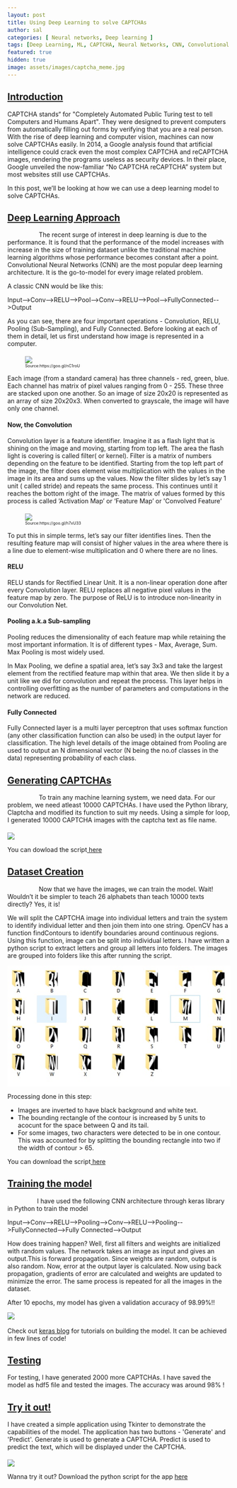```yaml
---
layout: post
title: Using Deep Learning to solve CAPTCHAs
author: sal
categories: [ Neural networks, Deep learning ]
tags: [Deep Learning, ML, CAPTCHA, Neural Networks, CNN, Convolutional Neural Networks, RELU, Image Processing]
featured: true
hidden: true
image: assets/images/captcha_meme.jpg
---
```


<link href="https://afeld.github.io/emoji-css/emoji.css" rel="stylesheet">
<h2><span style="text-decoration: underline;"><strong>Introduction</strong></span></h2>
<p>CAPTCHA stands&ldquo; for "Completely Automated Public Turing test to tell Computers and Humans Apart". They were designed to prevent computers from automatically filling out forms by verifying that you are a real person. With the rise of deep learning and computer vision, machines can now solve CAPTCHAs easily. In 2014, a Google analysis found that artificial intelligence could crack even the most complex CAPTCHA and reCAPTCHA images, rendering the programs useless as security devices. In their place, Google unveiled the now-familiar “No CAPTCHA reCAPTCHA” system but most websites still use CAPTCHAs.</p>
<p>In this post, we&rsquo;ll be looking at how we can use a deep learning model to solve CAPTCHAs.</p>
<h2><span style="text-decoration: underline;"><strong>Deep Learning Approach</strong></span></h2>
<p>&nbsp;&nbsp;&nbsp;&nbsp;&nbsp;&nbsp;&nbsp;&nbsp;&nbsp;&nbsp;&nbsp;&nbsp;&nbsp;&nbsp;&nbsp;&nbsp;&nbsp; The recent surge of interest in deep learning is due to the performance. It is found that the performance of the model increases with increase in the size of training dataset unlike the traditional machine learning algorithms whose performance becomes constant after a point. Convolutional Neural Networks (CNN) are the most popular deep learning architecture. It is the go-to-model for every image related problem. </p>
<p>A classic CNN would be like this:</p>
<p>Input-->Conv-->RELU-->Pool-->Conv-->RELU-->Pool-->FullyConnected-->Output </p>
<p>As you can see, there are four important operations - Convolution, RELU, Pooling (Sub-Sampling), and Fully Connected. 
Before looking at each of them in detail, let us first understand how image is represented in a computer.</p>
<figure><img src="https://github.com/mahi27/mahi27.github.io/tree/master/assets/images/8-gif.gif" align= "middle"><figcaption style = "font-size:9px;">Source:https://goo.gl/nC1roU</figcaption></figure>
<p> Each image (from a standard camera) has three channels - red, green, blue. Each channel has matrix of pixel values ranging from 0 - 255. These three are stacked upon one another. So an image of size 20x20 is represented as an array of size 20x20x3. When converted to grayscale, the image will have only one channel.</p>
<h4><strong> Now, the Convolution </strong></h4>
<p>Convolution layer is a feature identifier. Imagine it as a flash light that is shining on the image and moving, starting from top left. The area the flash light is covering is called filter( or kernel). Filter is a matrix of numbers depending on the feature to be identified. Starting from the top left part of the image, the filter does element wise multiplication with the values in the image in its area and sums up the values. Now the filter slides by let’s say 1 unit ( called stride) and repeats the same process. This continues until it reaches the bottom right of the image. The matrix of values formed by this process is called ‘Activation Map’ or ‘Feature Map’ or 'Convolved Feature'</p>
<figure><img src="https://github.com/mahi27/mahi27.github.io/tree/master/assets/images/convolution.gif" align = "middle"><figcaption style = "font-size:9px;">Source:https://goo.gl/h7xU33</figcaption></figure>
<p>To put this in simple terms, let’s say our filter identifies lines. Then the resulting feature map will consist of higher values in the area where there is a line due to element-wise multiplication and 0 where there are no lines.</p>
<h4><strong>RELU</strong></h4>
<p>RELU stands for Rectified Linear Unit. It is a non-linear operation done after every Convolution layer. RELU replaces all negative pixel values in the feature map by zero. The purpose of ReLU is to introduce non-linearity in our Convolution Net.</p>
<h4><strong>Pooling a.k.a Sub-sampling</strong></h4>
<p>Pooling reduces the dimensionality of each feature map while retaining the most important information. It is of different types - Max, Average, Sum. Max Pooling is most widely used.</p>
<p>In Max Pooling, we define a spatial area, let’s say 3x3 and take the largest element from the rectified feature map within that area. We then slide it by a unit like we did for convolution and repeat the process.
This layer helps in controlling overfitting as the number of parameters and computations in the network are reduced.</p>
<h4><strong>Fully Connected</strong></h4>
<p>Fully Connected layer is a multi layer perceptron that uses softmax function (any other classification function can also be used) in the output layer for classification. The high level details of the image obtained from Pooling are used to output an N dimensional vector (N being the no.of classes in the data) representing probability of each class. </p>
<h2><span style="text-decoration: underline;"><strong>Generating CAPTCHAs</strong></span></h2>
<p>&nbsp;&nbsp;&nbsp;&nbsp;&nbsp;&nbsp;&nbsp;&nbsp;&nbsp;&nbsp;&nbsp;&nbsp;&nbsp;&nbsp;&nbsp;&nbsp;&nbsp; To train any machine learning system, we need data. For our problem, we need atleast 10000 CAPTCHAs. I have used the Python library, Claptcha and modified its function to suit my needs. Using a simple for loop, I generated 10000 CAPTCHA images with the captcha text as file name.</p>
<img src="https://github.com/mahi27/mahi27.github.io/tree/master/assets/images/captchas.jpg" align = "middle">
<p>You can dowload the script<a href="https://github.com/mahi27/BlogScripts/blob/main/gencap.py" target="_blank"> here</a></p>
<h2><span style="text-decoration: underline;"><strong>Dataset Creation</strong></span></h2>
<p>&nbsp;&nbsp;&nbsp;&nbsp;&nbsp;&nbsp;&nbsp;&nbsp;&nbsp;&nbsp;&nbsp;&nbsp;&nbsp;&nbsp;&nbsp;&nbsp;&nbsp; Now that we have the images, we can train the model. Wait! Wouldn’t it be simpler to teach 26 alphabets than teach 10000 texts directly? Yes, it is! </p>
<p>We will split the CAPTCHA image into individual letters and train the system to identify individual letter and then join them into one string.
OpenCV has a function findContours to identify boundaries around continuous regions. Using this function, image can be split into individual letters. I have written a python script to extract letters and group all letters into folders. The images are grouped into folders like this after running the script.</p>
<img src="assets/images/letters.jpg" align = "middle">
<p>Processing done in this step:</p>
<ul>
<li>Images are inverted to have black background and white text. </li>
<li>The bounding rectangle of the contour is increased by 5 units to acocunt for the space between Q and its tail.</li>
<li>For some images, two characters were detected to be in one contour. This was accounted for by splitting the bounding rectangle into two if the width of contour > 65.</li>
</ul>
<p>You can download the script<a href="https://github.com/mahi27/BlogScripts/blob/main/extractLetters.py" target="_blank"> here</a></p>
<h2><span style="text-decoration: underline;"><strong>Training the model</strong></span></h2>
<p>&nbsp;&nbsp;&nbsp;&nbsp;&nbsp;&nbsp;&nbsp;&nbsp;&nbsp;&nbsp;&nbsp;&nbsp;&nbsp;&nbsp;&nbsp;&nbsp;&nbsp;I have used the following CNN architecture through keras library in Python to train the model</p>
<p>Input-->Conv-->RELU-->Pooling-->Conv-->RELU-->Pooling-->FullyConnected-->Fully Connected-->Output </p>
<p>How does training happen?
Well, first all filters and weights are initialized with random values. The network takes an image as input and gives an output.This is forward propagation. Since weights are random, output is also random. Now, error at the output layer is calculated. Now using back propagation, gradients of error are calculated and weights are updated to minimize the error. The same process is repeated for all the images in the dataset.</p>
<p>After 10 epochs, my model has given a validation accuracy of 98.99%!!</p>
<img src= "https://github.com/mahi27/mahi27.github.io/tree/master/assets/images/network.jpg">
<p>Check out <a href="https://blog.keras.io/building-powerful-image-classification-models-using-very-little-data.html" target="_blank">keras blog</a> for tutorials on building the model. It can be achieved in few lines of code! </p>
<h2><span style="text-decoration: underline;"><strong>Testing</strong></span></h2>
<p>For testing, I have generated 2000 more CAPTCHAs. I have saved the model as hdf5 file and tested the images. The accuracy was around 98% !</p>
<h2><span style="text-decoration: underline;"><strong>Try it out!</strong></span></h2>
<p>I have created a simple application using Tkinter to demonstrate the capabilities of the model. The application has two buttons - 'Generate' and 'Predict'. Generate is used to generate a CAPTCHA. Predict is used to predict the text, which will be displayed under the CAPTCHA.</p>
<img src="https://github.com/mahi27/mahi27.github.io/tree/master/assets/images/app_gif.gif" align="middle">
<p>Wanna try it out? Download the python script for the app <a href="https://github.com/mahi27/BlogScripts/blob/main/app.py" target="_blank"> here</a></p>
